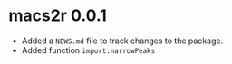 # macs2r 0.0.1

* Added a `NEWS.md` file to track changes to the package.
* Added function `import.narrowPeaks`
